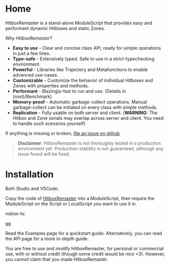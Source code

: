 # Home
HitboxRemaster is a stand-alone ModuleScript that provides easy and performant dynamic Hitboxes and static Zones.

*Why HitboxRemaster?*

- **Easy to use** - Clear and concise class API, ready for simple operations in just a few lines.
- **Type-safe** - Extensively typed. Safe to use in a strict-typechecking environment.
- **Powerful** - Libraries like Trajectory and Metafunctions to enable advanced use-cases.
- **Customizable** - Customize the behavior of individual Hitboxes and Zones with properties and methods.
- **Performant** - Blazingly-fast to run and use. (Details in (root)/Benchmark)
- **Memory-proof** - Automatic garbage-collect operations. Manual garbage-collect can be initiated on every class with simple methods.
- **Replication** - Fully usable on both server and client. (**WARNING:** The Hitbox and Zone serials may overlap across server and client. You need to handle such scenarios yourself)

If anything is missing or broken, [file an issue on github](https://github.com/LadyCelastia/HitboxRemaster/issues)

> **Disclaimer**: HitboxRemaster is not thoroughly tested in a production environment yet. Production-stability is not guaranteed, although any issue found will be fixed.

# Installation
Both Studio and VSCode:

Copy the code of [HitboxRemaster](https://github.com/LadyCelastia/HitboxRemaster/blob/main/src/init.lua) into a ModuleScript, then require the ModuleScript on the Script or LocalScript you want to use it in.

roblox-ts:

gg



Read the Examples page for a quickstart guide. Alternatively, you can read the API page for a more in-depth guide.

You are free to use and modify HitboxRemaster, for personal or commercial use, with or without credit (though some credit would be nice <3). However, you cannot claim that you made HitboxRemaster.